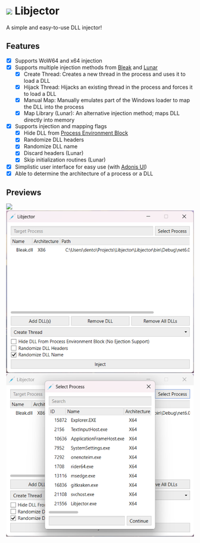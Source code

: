 # <img src="./.github/icon.png" width="32"/> Libjector

A simple and easy-to-use DLL injector!

## Features

- [X] Supports WoW64 and x64 injection
- [X] Supports multiple injection methods from [Bleak](https://github.com/Akaion/Bleak) and [Lunar](https://github.com/Dewera/Lunar)
  - [X] Create Thread: Creates a new thread in the process and uses it to load a DLL
  - [X] Hijack Thread: Hijacks an existing thread in the process and forces it to load a DLL
  - [X] Manual Map: Manually emulates part of the Windows loader to map the DLL into the process
  - [X] Map Library (Lunar): An alternative injection method; maps DLL directly into memory
- [X] Supports injection and mapping flags
  - [X] Hide DLL from [Process Environment Block](https://wikipedia.org/wiki/Process_Environment_Block)
  - [X] Randomize DLL headers
  - [X] Randomize DLL name
  - [X] Discard headers (Lunar)
  - [X] Skip initialization routines (Lunar)
- [X] Simplistic user interface for easy use (with [Adonis UI](https://github.com/benruehl/adonis-ui))
- [X] Able to determine the architecture of a process or a DLL

## Previews

![](./.github/miscellaneous/preview0.gif)
![](./.github/miscellaneous/preview1.png)
![](./.github/miscellaneous/preview2.png)